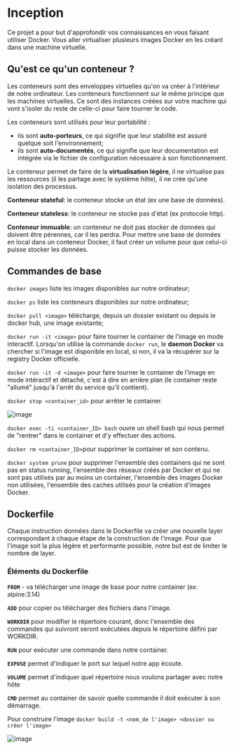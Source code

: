 # Inception
Ce projet a pour but d'approfondir vos connaissances en vous faisant utiliser Docker. Vous aller virtualiser plusieurs images Docker en les créant dans une machine virtuelle.

## Qu'est ce qu'un conteneur ? 
Les conteneurs sont des enveloppes virtuelles qu'on va créer à l'intérieur de notre ordinateur. Les conteneurs fonctionnent sur le même principe que les machines virtuelles. Ce sont des instances créées sur votre machine qui vont s'isoler du reste de celle-ci pour faire tourner le code. 

Les conteneurs sont utilisés pour leur portabilité : 
 - ils sont **auto-porteurs**, ce qui signifie que leur stabilité est assuré quelque soit l'environnement;
 - ils sont **auto-documentés**, ce qui signifie que leur documentation est intégrée via le fichier de configuration nécessaire à son fonctionnement.
 
Le conteneur permet de faire de la **virtualisation légère**, il ne virtualise pas les ressources (il les partage avec le système hôte), il ne crée qu'une isolation des processus.

**Conteneur stateful**: le conteneur stocke un état (ex une base de données).

**Conteneur stateless**: le conteneur ne stocke pas d'état (ex protocole http).

**Conteneur immuable**: un conteneur ne doit pas stocker de données qui doivent être pérennes, car il les perdra. Pour mettre une base de données en local dans un conteneur Docker, il faut créer un volume pour que celui-ci puisse stocker les données.

## Commandes de base
`docker images` liste les images disponibles sur notre ordinateur;

`docker ps` liste les conteneurs disponibles sur notre ordinateur;

`docker pull <image>` télécharge, depuis un dossier existant ou depuis le docker hub, une image existante;

`docker run -it <image>` pour faire tourner le container de l'image en mode interactif. Lorsqu'on utilise la commande `docker run`, le **daemon Docker** va chercher si l'image est disponible en local, si non, il va la récupérer sur la registry Docker officielle.

`docker run -it -d <image>` pour faire tourner le container de l'image en mode intéractif et détaché, c'est à dire en arrière plan (le container reste "allumé" jusqu'à l'arrêt du service qu'il contient).

`docker stop <container_id>` pour arrêter le container.

![image](https://user-images.githubusercontent.com/79991066/187088766-f79bd1a5-4193-4167-a50e-71b7d64addbf.png)

`docker exec -ti <container_ID> bash` ouvre un shell bash qui nous permet de "rentrer" dans le container et d'y effectuer des actions.

`docker rm <container_ID>`pour supprimer le container et son contenu. 

`docker system prune` pour supprimer l'ensemble des containers qui ne sont pas en status running, l'ensemble des réseaux créés par Docker et qui ne sont pas utilisés par au moins un container, l'ensemble des images Docker non utilisées, l'ensemble des caches utilisés pour la création d'images Docker.


## Dockerfile
Chaque instruction données dans le Dockerfile va créer une nouvelle layer correspondant à chaque étape de la construction de l'image. Pour que l'image soit la plus légère et performante possible, notre but est de limiter le nombre de layer.

### Éléments du Dockerfile

**`FROM`** - va télécharger une image de base pour notre container (ex: alpine:3.14)

**`ADD`** pour copier ou télécharger des fichiers dans l'image. 

**`WORKDIR`** pour modifier le répertoire courant, donc l'ensemble des commandes qui suivront seront exécutées depuis le répertoire défini par WORKDIR.

**`RUN`** pour exécuter une commande dans notre container.

**`EXPOSE`** permet d'indiquer le port sur lequel notre app écoute.

**`VOLUME`** permet d'indiquer quel répertoire nous voulons partager avec notre hôte

**`CMD`** permet au container de savoir quelle commande il doit exécuter à son démarrage.


Pour construire l'image `docker build -t <nom_de l'image> <dossier ou créer l'image>`

![image](https://user-images.githubusercontent.com/79991066/187090173-5999bc72-33e8-45f6-ba49-64b88b233d25.png)






 
